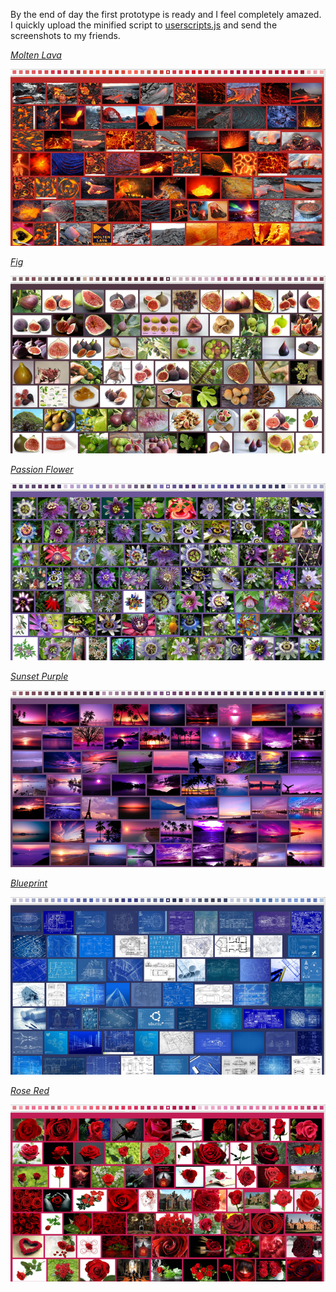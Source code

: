 By the end of day the first prototype is ready and I feel completely amazed. I quickly upload the minified script to [userscripts.js](http://userscripts.org/scripts/show/405936) and send the screenshots to my friends.

*[Molten Lava](http://google.com/search?tbm=isch&q=Molten+Lava)*

![Screenshot 1](../project_images/s1.png?raw=true)

*[Fig](http://google.com/search?tbm=isch&q=Fig)*

![Screenshot 2](../project_images/s2.png?raw=true)

*[Passion Flower](http://google.com/search?tbm=isch&q=Passion+Flower)*

![Screenshot 3](../project_images/s3.png?raw=true)

*[Sunset Purple](http://google.com/search?tbm=isch&q=Sunset+Purple)*

![Screenshot 4](../project_images/s4.png?raw=true)

*[Blueprint](http://google.com/search?tbm=isch&q=Blueprint)*

![Screenshot 5](../project_images/s5.png?raw=true)

*[Rose Red](http://google.com/search?tbm=isch&q=Rose+Red)*

![Screenshot 6](../project_images/s6.png?raw=true)

